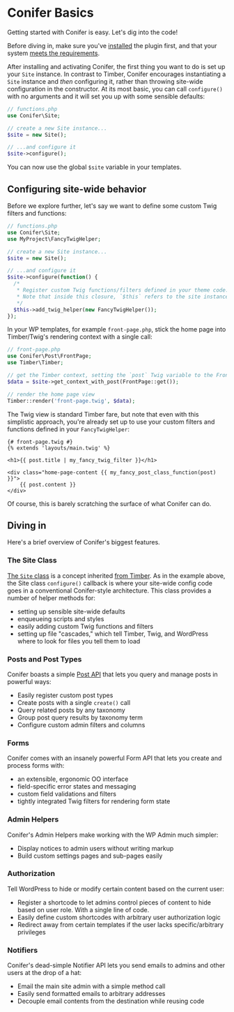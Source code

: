 # Conifer Basics

Getting started with Conifer is easy. Let's dig into the code!

Before diving in, make sure you've [installed](/installation.md) the plugin first, and that your system [meets the requirements](/requirements.md).

After installing and activating Conifer, the first thing you want to do is set up your `Site` instance. In contrast to Timber, Conifer encourages instantiating a `Site` instance and *then* configuring it, rather than throwing site-wide configuration in the constructor. At its most basic, you can call `configure()` with no arguments and it will set you up with some sensible defaults:

```php
// functions.php
use Conifer\Site;

// create a new Site instance...
$site = new Site();

// ...and configure it
$site->configure();
```

You can now use the global `$site` variable in your templates.

## Configuring site-wide behavior

Before we explore further, let's say we want to define some custom Twig filters and functions:

```php
// functions.php
use Conifer\Site;
use MyProject\FancyTwigHelper;

// create a new Site instance...
$site = new Site();

// ...and configure it
$site->configure(function() {
  /*
   * Register custom Twig functions/filters defined in your theme code.
   * Note that inside this closure, `$this` refers to the site instance!
   */
  $this->add_twig_helper(new FancyTwigHelper());
});
```

In your WP templates, for example `front-page.php`, stick the home page into Timber/Twig's rendering context with a single call:

```php
// front-page.php
use Conifer\Post\FrontPage;
use Timber\Timber;

// get the Timber context, setting the `post` Twig variable to the FrontPage instance
$data = $site->get_context_with_post(FrontPage::get());

// render the home page view
Timber::render('front-page.twig', $data);
```

The Twig view is standard Timber fare, but note that even with this simplistic approach, you're already set up to use your custom filters and functions defined in your `FancyTwigHelper`:

```twig
{# front-page.twig #}
{% extends 'layouts/main.twig' %}

<h1>{{ post.title | my_fancy_twig_filter }}</h1>

<div class="home-page-content {{ my_fancy_post_class_function(post) }}">
	{{ post.content }}
</div>
```

Of course, this is barely scratching the surface of what Conifer can do.

## Diving in

Here's a brief overview of Conifer's biggest features.

### The Site Class

[The `Site` class](/features/site.md) is a concept inherited [from Timber](https://timber.github.io/docs/reference/timber-site/). As in the example above, the Site class `configure()` callback is where your site-wide config code goes in a conventional Conifer-style architecture. This class provides a number of helper methods for:

* setting up sensible site-wide defaults
* enqueueing scripts and styles
* easily adding custom Twig functions and filters
* setting up file "cascades," which tell Timber, Twig, and WordPress where to look for files you tell them to load

### Posts and Post Types

Conifer boasts a simple [Post API](/features/posts.md) that lets you query and manage posts in powerful ways:

* Easily register custom post types
* Create posts with a single `create()` call
* Query related posts by any taxonomy
* Group post query results by taxonomy term
* Configure custom admin filters and columns

### Forms

Conifer comes with an insanely powerful Form API that lets you create and process forms with:

- an extensible, ergonomic OO interface
- field-specific error states and messaging
- custom field validations and filters
- tightly integrated Twig filters for rendering form state

### Admin Helpers

Conifer's Admin Helpers make working with the WP Admin much simpler:

* Display notices to admin users without writing markup
* Build custom settings pages and sub-pages easily

### Authorization

Tell WordPress to hide or modify certain content based on the current user:

* Register a shortcode to let admins control pieces of content to hide based on user role. With a single line of code.
* Easily define custom shortcodes with arbitrary user authorization logic
* Redirect away from certain templates if the user lacks specific/arbitrary privileges

### Notifiers

Conifer's dead-simple Notifier API lets you send emails to admins and other users at the drop of a hat:

* Email the main site admin with a simple method call
* Easily send formatted emails to arbitrary addresses
* Decouple email contents from the destination while reusing code